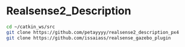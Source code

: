 # Realsense2_Description
```bash
cd ~/catkin_ws/src
git clone https://github.com/petayyyy/realsense2_description_px4
git clone https://github.com/issaiass/realsense_gazebo_plugin
```
